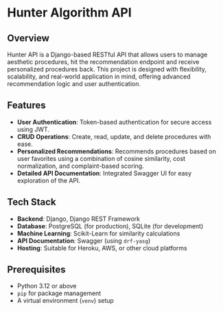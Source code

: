 # Hunter Algorithm API

## Overview

Hunter API is a Django-based RESTful API that allows users to manage aesthetic procedures, hit the recommendation endpoint and receive personalized procedures back. 
This project is designed with flexibility, scalability, and real-world application in mind, offering advanced recommendation logic and user authentication.

## Features

- **User Authentication**: Token-based authentication for secure access using JWT.
- **CRUD Operations**: Create, read, update, and delete procedures with ease.
- **Personalized Recommendations**: Recommends procedures based on user favorites using a combination of cosine similarity, cost normalization, and complaint-based scoring.
- **Detailed API Documentation**: Integrated Swagger UI for easy exploration of the API.

## Tech Stack
- **Backend**: Django, Django REST Framework
- **Database**: PostgreSQL (for production), SQLite (for development)
- **Machine Learning**: Scikit-Learn for similarity calculations
- **API Documentation**: Swagger (using `drf-yasg`)
- **Hosting**: Suitable for Heroku, AWS, or other cloud platforms

## Prerequisites

- Python 3.12 or above
- `pip` for package management
- A virtual environment (`venv`) setup
